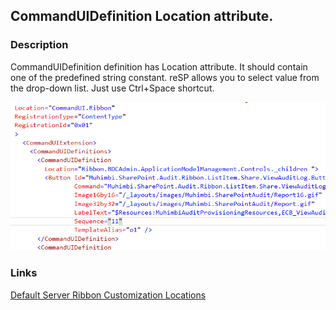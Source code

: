 ## CommandUIDefinition Location attribute.

### Description
CommandUIDefinition definition has Location attribute. It should contain one of the predefined string constant.
reSP allows you to select value from the drop-down list.
Just use Ctrl+Space shortcut.

![CommandUIDefinition Location attribute image](../../../assets/CommandUIDefinitionLocation.gif)

### Links
[Default Server Ribbon Customization Locations](https://msdn.microsoft.com/en-us/library/office/ee537543.aspx)